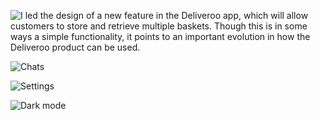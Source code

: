 ![I led the design of a new feature in the Deliveroo app, which will allow customers to store and retrieve multiple baskets. Though this is in some ways a simple functionality, it points to an important evolution in how the Deliveroo product can be used.](/multi-basket-1.png)

![Chats](/multi-basket-2.png)

![Settings](/multi-basket-3.png)

![Dark mode](/voicey-ui-dark.png)